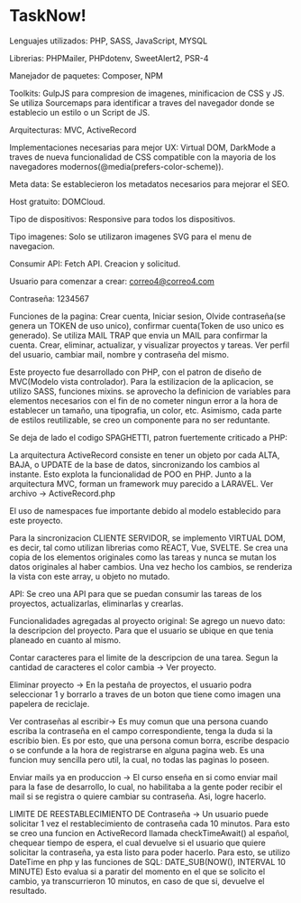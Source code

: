 # TaskNow!

Lenguajes utilizados: PHP, SASS, JavaScript, MYSQL

Librerias: PHPMailer, PHPdotenv, SweetAlert2, PSR-4

Manejador de paquetes: Composer, NPM

Toolkits: GulpJS para compresion de imagenes, minificacion de CSS y JS. Se utiliza Sourcemaps para identificar a traves del navegador donde se establecio un estilo o un Script de JS.

Arquitecturas: MVC, ActiveRecord

Implementaciones necesarias para mejor UX: Virtual DOM, DarkMode a traves de nueva funcionalidad de CSS compatible con la mayoria de los navegadores modernos(@media(prefers-color-scheme)).

Meta data: Se establecieron los metadatos necesarios para mejorar el SEO.

Host gratuito: DOMCloud.

Tipo de dispositivos: Responsive para todos los dispositivos.

Tipo imagenes: Solo se utilizaron imagenes SVG para el menu de navegacion.

Consumir API: Fetch API. Creacion y solicitud.

Usuario para comenzar a crear: correo4@correo4.com

Contraseña: 1234567


Funciones de la pagina:
Crear cuenta, Iniciar sesion, Olvide contraseña(se genera un TOKEN de uso unico), confirmar cuenta(Token de uso unico es generado). Se utiliza MAIL TRAP que envia un MAIL para confirmar la cuenta. Crear, eliminar, actualizar, y visualizar proyectos y tareas. Ver perfil del usuario, cambiar mail, nombre y contraseña del mismo.

Este proyecto fue desarrollado con PHP, con el patron de diseño de MVC(Modelo vista controlador). Para la estilizacion de la aplicacion, se utilizo SASS, funciones mixins. se aprovecho la definicion de variables para elementos necesarios con el fin de no cometer ningun error a la hora de establecer un tamaño, una tipografia, un color, etc.
Asimismo, cada parte de estilos reutilizable, se creo un componente para no ser reduntante.

Se deja de lado el codigo SPAGHETTI, patron fuertemente criticado a PHP:

La arquitectura ActiveRecord consiste en tener un objeto por cada ALTA, BAJA, o UPDATE de la base de datos, sincronizando los cambios al instante. Esto explota la funcionalidad de POO en PHP. Junto a la arquitectura MVC, forman un framework muy parecido a LARAVEL.
Ver archivo -> ActiveRecord.php

El uso de namespaces fue importante debido al modelo establecido para este proyecto.

Para la sincronizacion CLIENTE SERVIDOR, se implemento VIRTUAL DOM, es decir, tal como utilizan librerias como REACT, Vue, SVELTE. Se crea una copia de los elementos originales como las tareas y nunca se mutan los datos originales al haber cambios. Una vez hecho los cambios, se renderiza la vista con este array, u objeto no mutado.


API: Se creo una API para que se puedan consumir las tareas de los proyectos, actualizarlas, eliminarlas y crearlas.


Funcionalidades agregadas al proyecto original:
Se agrego un nuevo dato: la descripcion del proyecto. Para que el usuario se ubique en que tenia planeado en cuanto al mismo.

Contar caracteres para el limite de la descripcion de una tarea. Segun la cantidad de caracteres el color cambia -> Ver proyecto.

Eliminar proyecto -> En la pestaña de proyectos, el usuario podra seleccionar 1 y borrarlo a traves de un boton que tiene como imagen una papelera de reciclaje.

Ver contraseñas al escribir-> Es muy comun que una persona cuando escriba la contraseña en el campo correspondiente, tenga la duda si la escribio bien. Es por esto, que una persona comun borra, escribe despacio o se confunde a la hora de registrarse en alguna pagina web. Es una funcion muy sencilla pero util, la cual, no todas las paginas lo poseen.

Enviar mails ya en produccion -> El curso enseña en si como enviar mail para la fase de desarrollo, lo cual, no habilitaba a la gente poder recibir el mail si se registra o quiere cambiar su contraseña. Asi, logre hacerlo.


LIMITE DE REESTABLECIMIENTO DE Contraseña -> Un usuario puede solicitar 1 vez el restablecimiento de contraseña cada 10 minutos. Para esto se creo una funcion en ActiveRecord llamada checkTimeAwait() al español, chequear tiempo de espera, el cual devuelve si el usuario que quiere solicitar la contraseña, ya esta listo para poder hacerlo.
Para esto, se utilizo DateTime en php y las funciones de SQL: DATE_SUB(NOW(), INTERVAL 10 MINUTE)
Esto evalua si a paratir del momento en el que se solicito el cambio, ya transcurrieron 10 minutos, en caso de que si, devuelve el resultado.








